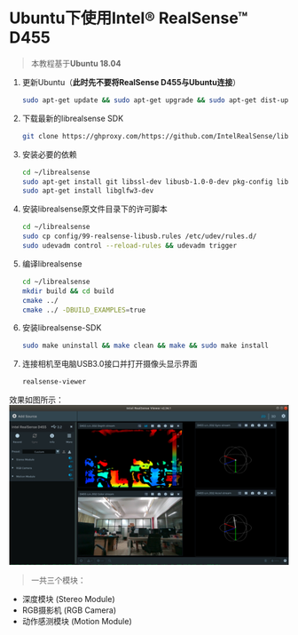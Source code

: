 # Ubuntu下使用Intel® RealSense™ D455

> 本教程基于**Ubuntu 18.04**

1. 更新Ubuntu（**此时先不要将RealSense D455与Ubuntu连接**）

    ```bash
    sudo apt-get update && sudo apt-get upgrade && sudo apt-get dist-upgrade
    ```

2. 下载最新的librealsense SDK

    ```bash
    git clone https://ghproxy.com/https://github.com/IntelRealSense/librealsense.git
    ```

3. 安装必要的依赖

    ```bash
    cd ~/librealsense
    sudo apt-get install git libssl-dev libusb-1.0-0-dev pkg-config libgtk-3-dev 
    sudo apt-get install libglfw3-dev
    ```

4. 安装librealsense原文件目录下的许可脚本

    ```bash
    cd ~/librealsense
    sudo cp config/99-realsense-libusb.rules /etc/udev/rules.d/ 
    sudo udevadm control --reload-rules && udevadm trigger
    ```

5. 编译librealsense

    ```bash
    cd ~/librealsense
    mkdir build && cd build
    cmake ../
    cmake ../ -DBUILD_EXAMPLES=true
    ```

6. 安装librealsense-SDK

    ```bash
    sudo make uninstall && make clean && make && sudo make install
    ```

7. 连接相机至电脑USB3.0接口并打开摄像头显示界面

    ```bash
    realsense-viewer
    ```

效果如图所示：
![realsense_viewer](assets/d455/realsense_viewer.png)

> 一共三个模块：

- 深度模块 (Stereo Module)
- RGB摄影机 (RGB Camera)
- 动作感测模块 (Motion Module)
